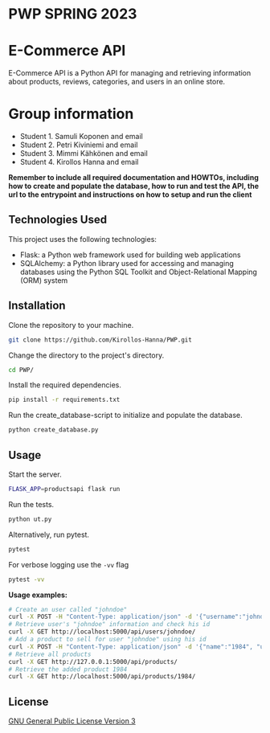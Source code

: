 # PWP SPRING 2023
# E-Commerce API
E-Commerce API is a Python API for managing and retrieving information about products, reviews, categories, and users in an online store.
# Group information
* Student 1. Samuli Koponen and email
* Student 2. Petri Kiviniemi and email
* Student 3. Mimmi Kähkönen and email
* Student 4. Kirollos Hanna and email

__Remember to include all required documentation and HOWTOs, including how to create and populate the database, how to run and test the API, the url to the entrypoint and instructions on how to setup and run the client__

## Technologies Used

This project uses the following technologies:

* Flask: a Python web framework used for building web applications
* SQLAlchemy: a Python library used for accessing and managing databases using the Python SQL Toolkit and Object-Relational Mapping (ORM) system

## Installation

Clone the repository to your machine.

```bash
git clone https://github.com/Kirollos-Hanna/PWP.git
```
Change the directory to the project's directory.

```bash
cd PWP/
```
Install the required dependencies.
```bash
pip install -r requirements.txt
```
Run the create_database-script to initialize and populate the database.
```bash
python create_database.py
```
## Usage

Start the server.
```bash
FLASK_APP=productsapi flask run
```
Run the tests.
```bash
python ut.py
```

Alternatively, run pytest.
```bash
pytest
```
For verbose logging use the `-vv` flag
```bash
pytest -vv
```
**Usage examples:**
```bash
# Create an user called "johndoe"
curl -X POST -H "Content-Type: application/json" -d '{"username":"johndoe", "password":"password", "email":"johndoe@mail.com", "role":"Seller"}' http://localhost:5000/api/users/
# Retrieve user's "johndoe" information and check his id
curl -X GET http://localhost:5000/api/users/johndoe/
# Add a product to sell for user "johndoe" using his id
curl -X POST -H "Content-Type: application/json" -d '{"name":"1984", "user_id": 4, "price":19.99, "description":"Written by George Orwell", "categories":["Books"]}' http://localhost:5000/api/products/
# Retrieve all products
curl -X GET http://127.0.0.1:5000/api/products/
# Retrieve the added product 1984
curl -X GET http://localhost:5000/api/products/1984/

```
## License

[GNU General Public License Version 3](https://github.com/Kirollos-Hanna/PWP/blob/main/LICENSE)
